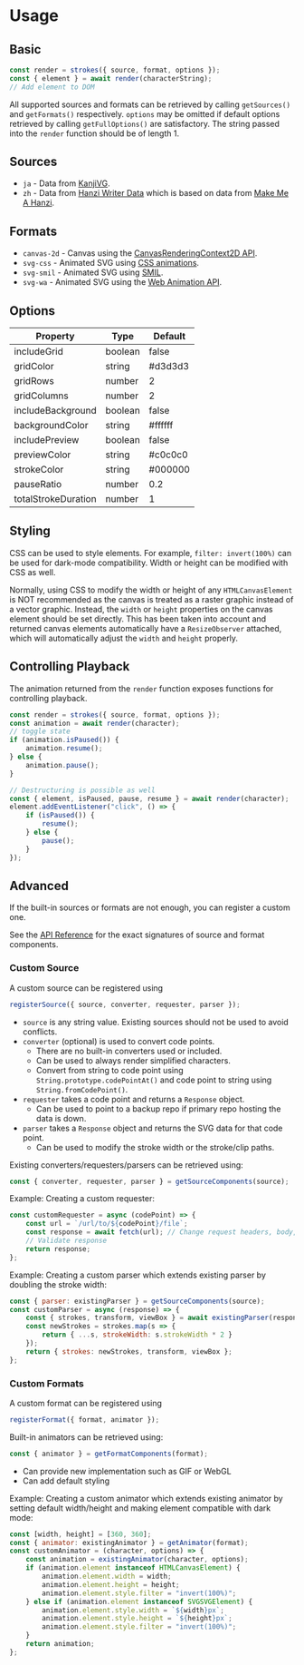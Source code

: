 # Usage

## Basic

```javascript
const render = strokes({ source, format, options });
const { element } = await render(characterString);
// Add element to DOM
```

All supported sources and formats can be retrieved by calling `getSources()` and `getFormats()` respectively. `options` may be omitted if default options retrieved by calling `getFullOptions()` are satisfactory. The string passed into the `render` function should be of length 1.

## Sources

- `ja` - Data from [KanjiVG](https://github.com/KanjiVG/kanjivg).
- `zh` - Data from [Hanzi Writer Data](https://github.com/chanind/hanzi-writer-data) which is based on data from [Make Me A Hanzi](https://github.com/skishore/makemeahanzi).

## Formats

- `canvas-2d` - Canvas using the [CanvasRenderingContext2D API](https://developer.mozilla.org/en-US/docs/Web/API/CanvasRenderingContext2D).
- `svg-css` - Animated SVG using [CSS animations](https://developer.mozilla.org/en-US/docs/Web/CSS/CSS_animations/Using_CSS_animations).
- `svg-smil` - Animated SVG using [SMIL](https://developer.mozilla.org/en-US/docs/Web/SVG/SVG_animation_with_SMIL).
- `svg-wa` - Animated SVG using the [Web Animation API](https://developer.mozilla.org/en-US/docs/Web/API/Web_Animations_API).

## Options

|Property|Type|Default
---|---|---
includeGrid|boolean|false
gridColor|string|#d3d3d3
gridRows|number|2
gridColumns|number|2
includeBackground|boolean|false
backgroundColor|string|#ffffff
includePreview|boolean|false
previewColor|string|#c0c0c0
strokeColor|string|#000000
pauseRatio|number|0.2
totalStrokeDuration|number|1

## Styling

CSS can be used to style elements. For example, `filter: invert(100%)` can be used for dark-mode compatibility. Width or height can be modified with CSS as well.

Normally, using CSS to modify the width or height of any `HTMLCanvasElement` is NOT recommended as the canvas is treated as a raster graphic instead of a vector graphic. Instead, the `width` or `height` properties on the canvas element should be set directly. This has been taken into account and returned canvas elements automatically have a `ResizeObserver` attached, which will automatically adjust the `width` and `height` properly.

## Controlling Playback

The animation returned from the  `render` function exposes functions for controlling playback.

```javascript
const render = strokes({ source, format, options });
const animation = await render(character);
// toggle state
if (animation.isPaused()) {
    animation.resume();
} else {
    animation.pause();
}

// Destructuring is possible as well
const { element, isPaused, pause, resume } = await render(character);
element.addEventListener("click", () => {
    if (isPaused()) {
        resume();
    } else {
        pause();
    }
});
```

## Advanced

If the built-in sources or formats are not enough, you can register a custom one.

See the [API Reference](api-reference.md) for the exact signatures of source and format components.

### Custom Source

A custom source can be registered using
```javascript
registerSource({ source, converter, requester, parser });
```

- `source` is any string value. Existing sources should not be used to avoid conflicts.
- `converter` (optional) is used to convert code points.
    - There are no built-in converters used or included.
    - Can be used to always render simplified characters.
    - Convert from string to code point using `String.prototype.codePointAt()` and code point to string using `String.fromCodePoint()`.
- `requester` takes a code point and returns a `Response` object.
    - Can be used to point to a backup repo if primary repo hosting the data is down.
- `parser` takes a `Response` object and returns the SVG data for that code point.
    - Can be used to modify the stroke width or the stroke/clip paths.

Existing converters/requesters/parsers can be retrieved using:
```javascript
const { converter, requester, parser } = getSourceComponents(source);
```

Example: Creating a custom requester:

```javascript
const customRequester = async (codePoint) => {
    const url = `/url/to/${codePoint}/file`;
    const response = await fetch(url); // Change request headers, body, etc
    // Validate response
    return response;
};
```

Example: Creating a custom parser which extends existing parser by doubling the stroke width:

```javascript
const { parser: existingParser } = getSourceComponents(source);
const customParser = async (response) => {
    const { strokes, transform, viewBox } = await existingParser(response);
    const newStrokes = strokes.map(s => {
        return { ...s, strokeWidth: s.strokeWidth * 2 }
    });
    return { strokes: newStrokes, transform, viewBox };
};
```

### Custom Formats

A custom format can be registered using
```javascript
registerFormat({ format, animator });
```

Built-in animators can be retrieved using:
```javascript
const { animator } = getFormatComponents(format);
```

- Can provide new implementation such as GIF or WebGL
- Can add default styling

Example: Creating a custom animator which extends existing animator by setting default width/height and making element compatible with dark mode:

```javascript
const [width, height] = [360, 360];
const { animator: existingAnimator } = getAnimator(format);
const customAnimator = (character, options) => {
    const animation = existingAnimator(character, options);
    if (animation.element instanceof HTMLCanvasElement) {
        animation.element.width = width;
        animation.element.height = height;
        animation.element.style.filter = "invert(100%)";
    } else if (animation.element instanceof SVGSVGElement) {
        animation.element.style.width = `${width}px`;
        animation.element.style.height = `${height}px`;
        animation.element.style.filter = "invert(100%)";
    }
    return animation;
};
```